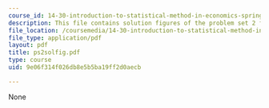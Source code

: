 ```yaml
---
course_id: 14-30-introduction-to-statistical-method-in-economics-spring-2006
description: This file contains solution figures of the problem set 2 for week 2.
file_location: /coursemedia/14-30-introduction-to-statistical-method-in-economics-spring-2006/9e06f314f026db8e5b5ba19ff2d0aecb_ps2solfig.pdf
file_type: application/pdf
layout: pdf
title: ps2solfig.pdf
type: course
uid: 9e06f314f026db8e5b5ba19ff2d0aecb

---
```

None